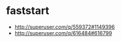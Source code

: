 faststart
=======================================
- http://superuser.com/q/559372#1149396
- http://superuser.com/q/616484#616799
